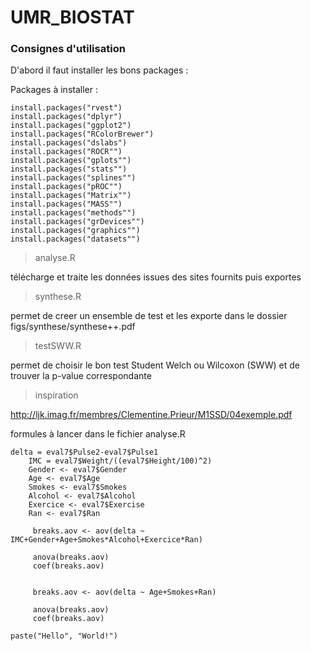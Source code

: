 # UMR_BIOSTAT

### Consignes d'utilisation 

D'abord il faut installer les bons packages : 

Packages à installer : 

```{r}
install.packages("rvest")
install.packages("dplyr")
install.packages("ggplot2")
install.packages("RColorBrewer")
install.packages("dslabs")
install.packages("ROCR"")
install.packages("gplots"")
install.packages("stats"")
install.packages("splines"")
install.packages("pROC"")
install.packages("Matrix"")
install.packages("MASS"")
install.packages("methods"")
install.packages("grDevices"")
install.packages("graphics"")
install.packages("datasets"")
```

> analyse.R  

télécharge et traite les données issues des sites fournits puis exportes 

> synthese.R 

permet de creer un ensemble de test et les exporte dans le dossier figs/synthese/synthese++.pdf 

> testSWW.R 

permet de choisir le bon test Student Welch ou Wilcoxon (SWW) et de trouver la p-value correspondante

> inspiration  

http://ljk.imag.fr/membres/Clementine.Prieur/M1SSD/04exemple.pdf 

formules à lancer dans le fichier analyse.R
```{r}
delta = eval7$Pulse2-eval7$Pulse1
    IMC = eval7$Weight/((eval7$Height/100)^2)
    Gender <- eval7$Gender
    Age <- eval7$Age
    Smokes <- eval7$Smokes
    Alcohol <- eval7$Alcohol
    Exercice <- eval7$Exercise
    Ran <- eval7$Ran

     breaks.aov <- aov(delta ~ IMC+Gender+Age+Smokes*Alcohol+Exercice*Ran)
  
     anova(breaks.aov)  
     coef(breaks.aov)
     
     
     breaks.aov <- aov(delta ~ Age+Smokes+Ran)
     
     anova(breaks.aov)  
     coef(breaks.aov)
```

```{r}
paste("Hello", "World!")
```
